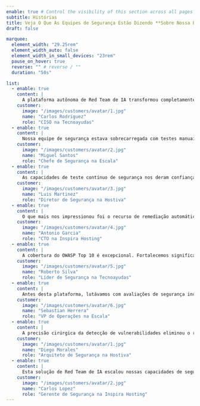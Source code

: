 ```yaml
---
enable: true # Control the visibility of this section across all pages where it is used
subtitle: Histórias
title: Veja O Que As Equipes de Segurança Estão Dizendo **Sobre Nossa Equipe Vermelha de IA**
draft: false

marquee:
  element_width: "29.25rem"
  element_width_auto: false
  element_width_in_small_devices: "23rem"
  pause_on_hover: true
  reverse: "" # reverse / ""
  duration: "50s"

list:
  - enable: true
    content: |
      A plataforma autônoma de Red Team de IA transformou completamente nossa postura de segurança. Agora identificamos e remediamos vulnerabilidades 10x mais rápido que métodos tradicionais, com zero falsos positivos interrompendo nossas operações.
    customer:
      image: "/images/customers/avatar/1.jpg"
      name: "Carlos Rodriguez"
      role: "CISO na Tecnoayudas"
  - enable: true
    content: |
      Nossa equipe de segurança estava sobrecarregada com testes manuais até implementarmos esta solução alimentada por IA. A integração com o framework MITRE ATT&CK fornece cobertura abrangente que nunca tivemos antes.
    customer:
      image: "/images/customers/avatar/2.jpg"
      name: "Miguel Santos"
      role: "Chefe de Segurança na Escala"
  - enable: true
    content: |
      As capacidades de teste contínuo de segurança nos deram confiança em nossa infraestrutura. Detectamos vulnerabilidades críticas antes que se tornem incidentes, economizando milhões em custos potenciais de violação.
    customer:
      image: "/images/customers/avatar/3.jpg"
      name: "Luis Martinez"
      role: "Diretor de Segurança na Hostiva"
  - enable: true
    content: |
      O que mais nos impressionou foi o recurso de remediação automática. O agente de IA não apenas encontra vulnerabilidades, mas fornece patches imediatos, reduzindo nosso tempo de resposta de semanas para horas.
    customer:
      image: "/images/customers/avatar/4.jpg"
      name: "Antonio Garcia"
      role: "CTO na Inspira Hosting"
  - enable: true
    content: |
      A cobertura do OWASP Top 10 é excepcional. Fortalecemos significativamente nossa segurança de aplicações web, e os relatórios detalhados nos ajudam a demonstrar conformidade aos nossos clientes.
    customer:
      image: "/images/customers/avatar/5.jpg"
      name: "Roberto Silva"
      role: "Líder de Segurança na Tecnoayudas"
  - enable: true
    content: |
      Antes desta plataforma, lutávamos com avaliações de segurança inconsistentes. Agora temos capacidades de red team de nível empresarial funcionando 24/7, protegendo toda nossa infraestrutura digital.
    customer:
      image: "/images/customers/avatar/6.jpg"
      name: "Sebastian Herrera"
      role: "VP de Operações na Escala"
  - enable: true
    content: |
      A precisão cirúrgica da detecção de vulnerabilidades eliminou o ruído de nossos alertas de segurança. Nossa equipe agora foca em ameaças reais ao invés de perseguir alarmes falsos o dia todo.
    customer:
      image: "/images/customers/avatar/1.jpg"
      name: "Diego Morales"
      role: "Arquiteto de Segurança na Hostiva"
  - enable: true
    content: |
      Esta solução de Red Team de IA escalou nossas capacidades de segurança sem expandir nossa equipe. Estamos protegendo mais ativos com menos recursos enquanto mantemos os mais altos padrões de segurança.
    customer:
      image: "/images/customers/avatar/2.jpg"
      name: "Carlos Lopez"
      role: "Gerente de Segurança na Inspira Hosting"
---
```

